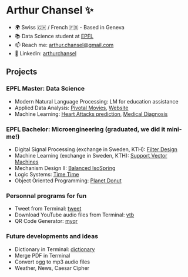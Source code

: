 # Arthur Chansel ✨

- 🌍 Swiss 🇨🇭 / French 🇫🇷 - Based in Geneva
- 📚 Data Science student at [EPFL](https://www.epfl.ch/about/fr/)
- 📫 Reach me: [arthur.chansel@gmail.com](mailto:arthur.chansel@gmail.com?subject=[GitHub])
- 💼 Linkedin: [arthurchansel](https://www.linkedin.com/in/arthurchansel/)

## Projects

### EPFL Master: Data Science
- Modern Natural Language Processing: LM for education assistance
- Applied Data Analysis: [Pivotal Movies](https://github.com/ledondodo/PivotalMovies), [Website](https://github.com/ledondodo/TheWestBobersWebsite)
- Machine Learning: [Heart Attacks prediction](https://github.com/ledondodo/HeartAttacks), [Medical Diagnosis](https://github.com/ledondodo/MedicalDiagnosis)

### EPFL Bachelor: Microengineering (graduated, we did it mini-me!)
- Digital Signal Processing (exchange in Sweden, KTH): [Filter Design](https://github.com/ledondodo/FilterDesign)
- Machine Learning (exchange in Sweden, KTH): [Support Vector Machines](https://github.com/ledondodo/SVM)
- Mechanism Design II: [Balanced IsoSpring](https://github.com/ledondodo/Balanced-IsoSpring)
- Logic Systems: [Time Time](https://github.com/ledondodo/TimeTime)
- Object Oriented Programming: [Planet Donut](https://github.com/ledondodo/PlanetDonut)

### Personnal programs for fun
- Tweet from Terminal: [tweet](https://github.com/ledondodo/tweet)
- Download YouTube audio files from Terminal: [ytb](https://github.com/ledondodo/ytb)
- QR Code Generator: [myqr](https://github.com/ledondodo/myqr)

### Future developments and ideas
- Dictionary in Terminal: [dictionary](https://github.com/ledondodo/dictionary)
- Merge PDF in Terminal
- Convert ogg to mp3 audio files
- Weather, News, Caesar Cipher

<!--
- 🔭 I’m currently working on ...
- 🌱 I’m currently learning ...
- 👯 I’m looking to collaborate on ...
- 🤔 I’m looking for help with ...
- 💬 Ask me about ...
- 😄 Pronouns: ...
- ⚡ Fun fact: ...
-->
